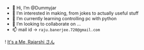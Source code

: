 - 👋 Hi, I’m @Dummyjar
- 👀 I’m interested in making, from jokes to actually useful stuff
- 🌱 I’m currently learning controlling pc with python
- 💞️ I’m looking to collaborate on ...
- 📫 mail id -> `raju.banerjee.720@gmail.com`

<!---
Dummyjar/Dummyjar is a ✨ special ✨ repository because its `README.md` (this file) appears on your GitHub profile.
You can click the Preview link to take a look at your changes.
--->
! [It's a Me, Rajarshi さん](https://scontent.fccu1-1.fna.fbcdn.net/v/t1.6435-9/100701386_900933863667706_717080403936018432_n.jpg?_nc_cat=103&ccb=1-3&_nc_sid=174925&_nc_ohc=p1xZZ54224kAX_Q5P5y&_nc_ht=scontent.fccu1-1.fna&oh=3620324605f782466603a96359921914&oe=60D5AF29 "Facebook profile")
